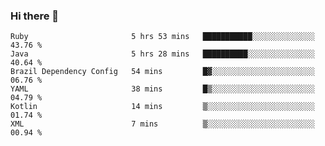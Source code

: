 ### Hi there 👋

<!--START_SECTION:waka-->

```text
Ruby                       5 hrs 53 mins   ███████████░░░░░░░░░░░░░░   43.76 %
Java                       5 hrs 28 mins   ██████████░░░░░░░░░░░░░░░   40.64 %
Brazil Dependency Config   54 mins         █▓░░░░░░░░░░░░░░░░░░░░░░░   06.76 %
YAML                       38 mins         █▒░░░░░░░░░░░░░░░░░░░░░░░   04.79 %
Kotlin                     14 mins         ▒░░░░░░░░░░░░░░░░░░░░░░░░   01.74 %
XML                        7 mins          ▒░░░░░░░░░░░░░░░░░░░░░░░░   00.94 %
```

<!--END_SECTION:waka-->

<!--
**jerry-shao/jerry-shao** is a ✨ _special_ ✨ repository because its `README.md` (this file) appears on your GitHub profile.

Here are some ideas to get you started:

- 🔭 I’m currently working on ...
- 🌱 I’m currently learning ...
- 👯 I’m looking to collaborate on ...
- 🤔 I’m looking for help with ...
- 💬 Ask me about ...
- 📫 How to reach me: ...
- 😄 Pronouns: ...
- ⚡ Fun fact: ...
-->
